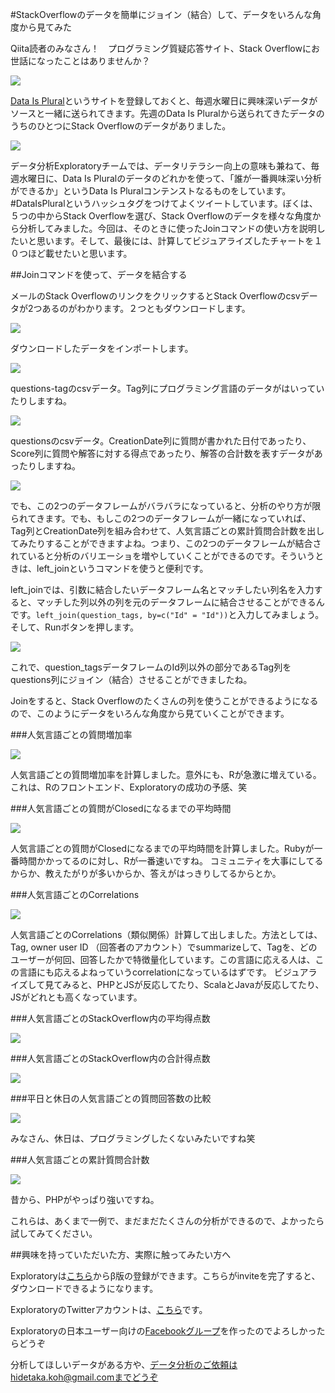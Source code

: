 #StackOverflowのデータを簡単にジョイン（結合）して、データをいろんな角度から見てみた

Qiita読者のみなさん！　プログラミング質疑応答サイト、Stack Overflowにお世話になったことはありませんか？

![](images/overview-stackoverflow.png)



[Data Is Plural](https://tinyletter.com/data-is-plural)というサイトを登録しておくと、毎週水曜日に興味深いデータがソースと一緒に送られてきます。先週のData Is Pluralから送られてきたデータのうちのひとつにStack Overflowのデータがありました。

![](images/email-stackoverflow.png)


データ分析Exploratoryチームでは、データリテラシー向上の意味も兼ねて、毎週水曜日に、Data Is Pluralのデータのどれかを使って、「誰が一番興味深い分析ができるか」というData Is Pluralコンテンストなるものをしています。‪#‎DataIsPlural‬というハッシュタグをつけてよくツイートしています。ぼくは、５つの中からStack Overflowを選び、Stack Overflowのデータを様々な角度から分析してみました。今回は、そのときに使ったJoinコマンドの使い方を説明したいと思います。そして、最後には、計算してビジュアライズしたチャートを１０つほど載せたいと思います。


##Joinコマンドを使って、データを結合する

メールのStack OverflowのリンクをクリックするとStack Overflowのcsvデータが2つあるのがわかります。２つともダウンロードします。

![](images/stackoverflow-github.png)

ダウンロードしたデータをインポートします。

![](images/import-stackoverflow.png)

questions-tagのcsvデータ。Tag列にプログラミング言語のデータがはいっていたりしますね。

![](images/before-join.png)

questionsのcsvデータ。CreationDate列に質問が書かれた日付であったり、Score列に質問や解答に対する得点であったり、解答の合計数を表すデータがあったりしますね。

![](images/before-join-stack.png)

でも、この2つのデータフレームがバラバラになっていると、分析のやり方が限られてきます。でも、もしこの2つのデータフレームが一緒になっていれば、Tag列とCreationDate列を組み合わせて、人気言語ごとの累計質問合計数を出してみたりすることができますよね。つまり、この2つのデータフレームが結合されていると分析のバリエーショを増やしていくことができるのです。そういうときは、left_joinというコマンドを使うと便利です。


left_joinでは、引数に結合したいデータフレーム名とマッチしたい列名を入力すると、マッチした列以外の列を元のデータフレームに結合させることができるんです。```left_join(question_tags, by=c("Id" = "Id"))```と入力してみましょう。そして、Runボタンを押します。

![](images/tag-join.png)

これで、question_tagsデータフレームのId列以外の部分であるTag列をquestions列にジョイン（結合）させることができましたね。



Joinをすると、Stack Overflowのたくさんの列を使うことができるようになるので、このようにデータをいろんな角度から見ていくことができます。

###人気言語ごとの質問増加率

![](images/Compare-the-growth-of-particular-popular-language-in-StackOverflow-over-time.png)

人気言語ごとの質問増加率を計算しました。意外にも、Rが急激に増えている。これは、Rのフロントエンド、Exploratoryの成功の予感、笑

###人気言語ごとの質問がClosedになるまでの平均時間

![](images/The_average_speed_at_which_questions_are_closed.png)

人気言語ごとの質問がClosedになるまでの平均時間を計算しました。Rubyが一番時間かかってるのに対し、Rが一番速いですね。
コミュニティを大事にしてるからか、教えたがりが多いからか、答えがはっきりしてるからとか。

###人気言語ごとのCorrelations

![](images/Correlations_among_tags_on_questions_similarity.png)

人気言語ごとのCorrelations（類似関係）計算して出しました。方法としては、Tag, owner user ID （回答者のアカウント）でsummarizeして、Tagを、どのユーザーが何回、回答したかで特徴量化しています。この言語に応える人は、この言語にも応えるよねっていうcorrelationになっているはずです。
ビジュアライズして見てみると、PHPとJSが反応してたり、ScalaとJavaが反応してたり、JSがどれとも高くなっています。

###人気言語ごとのStackOverflow内の平均得点数

![](images/Which_popular_languages_tend_to_get_higher_or_lower_average_scores_in_StackOverflow.png)

###人気言語ごとのStackOverflow内の合計得点数

![](images/Which_popular_languages_tend_to_get_higher_or_lower_total_scores_in_StackOverflow-ave.png)

###平日と休日の人気言語ごとの質問回答数の比較

![](images/Which_popular_languages_tend_to_be_answered_in_StackOverflow_on.png)

みなさん、休日は、プログラミングしたくないみたいですね笑

###人気言語ごとの累計質問合計数

![](images/Which_popular_computer_programing_language_accumulating_Questions_the_most_in_StackOverflow.png)

昔から、PHPがやっぱり強いですね。

これらは、あくまで一例で、まだまだたくさんの分析ができるので、よかったら試してみてください。

##興味を持っていただいた方、実際に触ってみたい方へ

Exploratoryは[こちら](https://exploratory.io/
)からβ版の登録ができます。こちらがinviteを完了すると、ダウンロードできるようになります。


ExploratoryのTwitterアカウントは、[こちら](https://twitter.com/ExploratoryData
)です。

Exploratoryの日本ユーザー向けの[Facebookグループ](https://www.facebook.com/groups/1087437647994959/members/
)を作ったのでよろしかったらどうぞ

分析してほしいデータがある方や、データ分析のご依頼はhidetaka.koh@gmail.comまでどうぞ